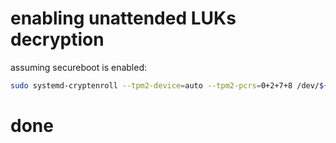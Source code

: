 # enabling unattended LUKs decryption
assuming secureboot is enabled:
```bash
sudo systemd-cryptenroll --tpm2-device=auto --tpm2-pcrs=0+2+7+8 /dev/${path to LUKs partition}
```

# done
